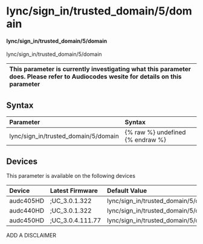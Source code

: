 ﻿---
description: lync/sign_in/trusted_domain/5/domain
search: false
---

# lync/sign_in/trusted_domain/5/domain

#### lync/sign_in/trusted_domain/5/domain

lync/sign_in/trusted_domain/5/domain


| This parameter is currently investigating what this parameter does. Please refer to Audiocodes wesite for details on this parameter | 
| :--- |

## Syntax
| Parameter | Syntax |
| :--- | :--- |
|lync/sign_in/trusted_domain/5/domain | {% raw %} undefined {% endraw %}|

## Devices
This parameter is available on the following devices

| Device | Latest Firmware | Default Value |
|:---|:---|:---|
| audc405HD | ;UC_3.0.1.322 | lync/sign_in/trusted_domain/5/domain= 
| audc440HD | ;UC_3.0.1.322 | lync/sign_in/trusted_domain/5/domain= 
| audc450HD | ;UC_3.0.4.111.77 | lync/sign_in/trusted_domain/5/domain=outlook.cn 

ADD A DISCLAIMER
